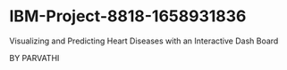 # IBM-Project-8818-1658931836
Visualizing and Predicting Heart Diseases with an Interactive Dash Board

BY PARVATHI
